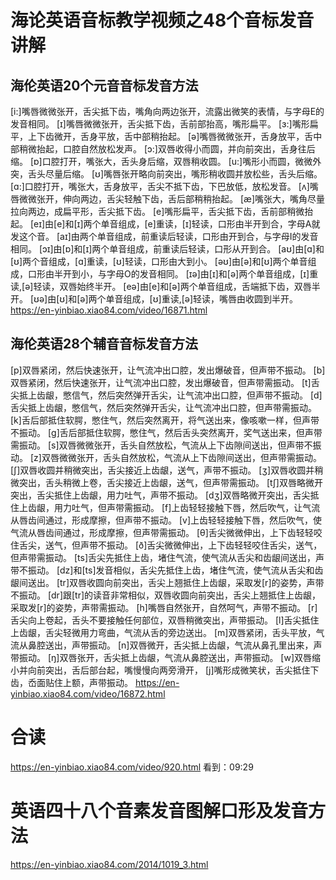
# 海论英语音标教学视频之48个音标发音讲解

## 海伦英语20个元音音标发音方法
[i:]嘴唇微微张开，舌尖抵下齿，嘴角向两边张开，流露出微笑的表情，与字母E的发音相同。
[ɪ]嘴唇微微张开，舌尖抵下齿，舌前部抬高，嘴形扁平。
[ɜ:]嘴形扁平，上下齿微开，舌身平放，舌中部稍抬起。
[ə]嘴唇微微张开，舌身放平，舌中部稍微抬起，口腔自然放松发声。
[ɔ:]双唇收得小而圆，并向前突出，舌身往后缩。
[ɒ]口腔打开，嘴张大，舌头身后缩，双唇稍收圆。
[u:]嘴形小而圆，微微外突，舌头尽量后缩。
[ʊ]嘴唇张开略向前突出，嘴形稍收圆并放松些，舌头后缩。
[ɑ:]口腔打开，嘴张大，舌身放平，舌尖不抵下齿，下巴放低，放松发音。
[ʌ]嘴唇微微张开，伸向两边，舌尖轻触下齿，舌后部稍稍抬起。
[æ]嘴张大，嘴角尽量拉向两边，成扁平形，舌尖抵下齿。
[e]嘴形扁平，舌尖抵下齿，舌前部稍微抬起。
[eɪ]由[e]和[ɪ]两个单音组成，[e]重读，[ɪ]轻读，口形由半开到合，字母A就发这个音。
[aɪ]由两个单音组成，前重读后轻读，口形由开到合，与字母I的发音相同。
[ɔɪ]由[ɒ]和[ɪ]两个单音组成，前重读后轻读，口形从开到合。
[aʊ]由[ɑ]和[ʊ]两个音组成，[ɑ]重读，[ʊ]轻读，口形由大到小。
[əʊ]由[ə]和[ʊ]两个单音组成，口形由半开到小，与字母O的发音相同。
[ɪə]由[ɪ]和[ə]两个单音组成，[ɪ]重读,[ə]轻读，双唇始终半开。
[eə]由[e]和[ə]两个单音组成，舌端抵下齿，双唇半开。
[ʊə]由[ʊ]和[ə]两个单音组成，[ʊ]重读,[ə]轻读，嘴唇由收圆到半开。
https://en-yinbiao.xiao84.com/video/16871.html

## 海伦英语28个辅音音标发音方法
[p]双唇紧闭，然后快速张开，让气流冲出口腔，发出爆破音，但声带不振动。
[b]双唇紧闭，然后快速张开，让气流冲出口腔，发出爆破音，但声带需振动。
[t]舌尖抵上齿龈，憋信气，然后突然弹开舌尖，让气流冲出口腔，但声带不振动。
[d]舌尖抵上齿龈，憋信气，然后突然弹开舌尖，让气流冲出口腔，但声带需振动。
[k]舌后部抵住软腭，憋住气，然后突然离开，将气送出来，像咳嗽一样，但声带不振动。
[g]舌后部抵住软腭，憋住气，然后舌头突然离开，奖气送出来，但声带需振动。
[s]双唇微微张开，舌头自然放松，气流从上下齿隙间送出，但声带不振动。
[z]双唇微微张开，舌头自然放松，气流从上下齿隙间送出，但声带需振动。
[ʃ]双唇收圆并稍微突出，舌尖接近上齿龈，送气，声带不振动。
[ʒ]双唇收圆并稍微突出，舌头稍微上卷，舌尖接近上齿龈，送气，但声带需振动。
[tʃ]双唇略微开突出，舌尖抵住上齿龈，用力吐气，声带不振动。
[dʒ]双唇略微开突出，舌尖抵住上齿龈，用力吐气，但声带需振动。
[f]上齿轻轻接触下唇，然后吹气，让气流从唇齿间通过，形成摩擦，但声带不振动。
[v]上齿轻轻接触下唇，然后吹气，使气流从唇齿间通过，形成摩擦，但声带需振动。
[θ]舌尖微微伸出，上下齿轻轻咬住舌尖，送气，但声带不振动。
[ð]舌尖微微伸出，上下齿轻轻咬住舌尖，送气，但声带需振动。
[ts]舌尖先抵住上齿，堵住气流，使气流从舌尖和齿龈间送出，声带不振动。
[dz]和[ts]发音相似，舌尖先抵住上齿，堵住气流，使气流从舌尖和齿龈间送出。
[tr]双唇收圆向前突出，舌尖上翘抵住上齿龈，采取发[r]的姿势，声带不振动。
[dr]跟[tr]的读音非常相似，双唇收圆向前突出，舌尖上翘抵住上齿龈，采取发[r]的姿势，声带需振动。
[h]嘴唇自然张开，自然呵气，声带不振动。
[r]舌尖向上卷起，舌头不要接触任何部位，双唇稍微突出，声带振动。
[l]舌尖抵住上齿龈，舌尖轻微用力弯曲，气流从舌的旁边送出。
[m]双唇紧闭，舌头平放，气流从鼻腔送出，声带振动。
[n]双唇微开，舌尖抵上齿龈，气流从鼻孔里出来，声带振动。
[ŋ]双唇张开，舌尖抵上齿龈，气流从鼻腔送出，声带振动。
[w]双唇缩小并向前突出，舌后部台起，嘴慢慢向两旁滑开，
[j]嘴形成微笑状，舌尖抵住下齿，岙面贴住上额，声带振动。
https://en-yinbiao.xiao84.com/video/16872.html

# 合读
https://en-yinbiao.xiao84.com/video/920.html
看到：09:29

# 英语四十八个音素发音图解口形及发音方法
https://en-yinbiao.xiao84.com/2014/1019_3.html